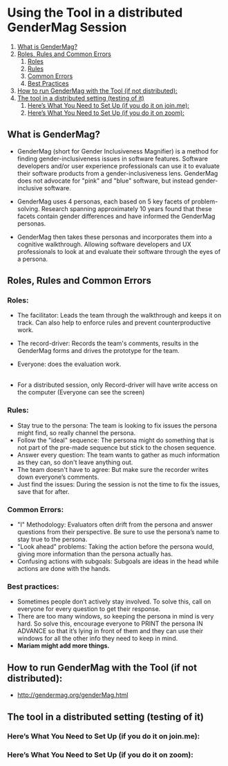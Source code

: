 # Using the Tool in a distributed GenderMag Session

1. [What is GenderMag?](#introduction)
2. [Roles, Rules and Common Errors](#paragraph1)
    1. [Roles](#subparagraph1)
    2. [Rules](#subparagraph2)
    3. [Common Errors](#subparagraph3)
    4. [Best Practices](subparagraph4)
3. [How to run GenderMag with the Tool  (if not distributed):](#paragraph2)
4. [The tool in a distributed setting (testing of it)](#paragraph3)
    1. [Here’s What You Need to Set Up (if you do it on join.me):](#subparagraph21)
    2. [Here’s What You Need to Set Up (if you do it on zoom):](#subparagraph22)

## What is GenderMag? <a name="introduction"></a>
- GenderMag (short for Gender Inclusiveness Magnifier) is a method for finding gender-inclusiveness issues in software features. Software developers and/or user experience professionals can use it to evaluate their software products from a gender-inclusiveness lens. GenderMag does not advocate for "pink" and "blue" software, but instead gender-inclusive software. 

- GenderMag uses 4 personas, each based on 5 key facets of problem-solving. Research spanning approximately 10 years found that these facets contain gender differences and have informed the GenderMag personas.

- GenderMag then takes these personas and incorporates them into a cognitive walkthrough. Allowing software developers and UX professionals to look at and evaluate their software through the eyes of a persona.

## Roles, Rules and Common Errors <a name="paragraph1"></a>
### Roles: <a name="subparagraph1"></a>
- The facilitator: Leads the team through the walkthrough and keeps it on track. Can also help to enforce rules and prevent counterproductive work. <br/>
- The record-driver: Records the team's comments, results in the GenderMag forms and drives the prototype for the team. <br/>
- Everyone: does the evaluation work. <br/><br/>

- For a distributed session, only Record-driver will have write access on the computer (Everyone can see the screen)

### Rules: <a name="subparagraph2"></a>
- Stay true to the persona: The team is looking to fix issues the persona might find, so really channel the persona. <br/>
- Follow the "ideal" sequence: The persona might do something that is not part of the pre-made sequence but stick to the chosen sequence. <br/>
- Answer every question: The team wants to gather as much information as they can, so don't leave anything out. <br/>
- The team doesn't have to agree: But make sure the recorder writes down everyone’s comments. <br/>
- Just find the issues: During the session is not the time to fix the issues, save that for after. <br/>

### Common Errors: <a name="subparagraph3"></a>
- "I" Methodology: Evaluators often drift from the persona and answer questions from their perspective. Be sure to use the persona’s name to stay true to the persona. <br/>
- "Look ahead" problems: Taking the action before the persona would, giving more information than the persona actually has. <br/>
- Confusing actions with subgoals: Subgoals are ideas in the head while actions are done with the hands. <br/>

### Best practices:  <a name="subparagraph4"></a>

- Sometimes people don’t actively stay involved.  To solve this, call on everyone for every question to get their response.
- There are too many windows, so keeping the persona in mind is very hard. So solve this, encourage everyone to PRINT the persona IN ADVANCE so that it’s lying in front of them and they can use their windows for all the other info they need to keep in mind.
-  **Mariam might add more things.**

## How to run GenderMag with the Tool  (if not distributed): <a name="paragraph2"></a>
- http://gendermag.org/genderMag.html

## The tool in a distributed setting (testing of it) <a name="paragraph3"></a>
### Here’s What You Need to Set Up (if you do it on join.me):
### Here’s What You Need to Set Up (if you do it on zoom):
